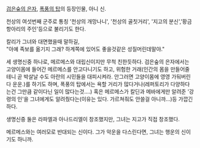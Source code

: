 [검은숲의 은자](%EA%B2%80%EC%9D%80%EC%88%B2%EC%9D%98%20%EC%9D%80%EC%9E%90.md),
[폭풍의 탑](%ED%8F%AD%ED%92%8D%EC%9D%98%20%ED%83%91.md)의 등장인물, 아니 신.

천상의 여섯번째 군주로 통칭 '천상의 개망나니', '천상의 골칫거리', '지고의 분신','황금항아리의 주인'등으로 불리기도 한다.  

칼리가 그녀와 대면했을때 말하길,  
"아예 족보를 옮기지 그래? 하계쪽에 있어도 좋을것같은 성질머린데말야."

세 생명신중 하나로, 메르메스와 대립신이지만 무척 친한듯하다. 검은숲의 은자에서는 고양이몸에 들어간 메르메스를 안고다니기도 하고, 위험한
거래(인간의 몸을 만들어줄테니 곧 박살날 수도 아란의 시민들을 대피시켜라. 안그러면 고양이몸에 영영 가둬버린다 운운.)를 하기도 하며,
폭풍의 탑에서는 욕할 거리가 많다거나(레퍼토리가 다양하다는건 그만큼 같이다닌 일이 많다는것....) 혹은 메르메스가 칼딘과 메바에게만 알려준
'강령의 인'을 그녀에게도 알려줬다는(이유는 있다. 가르쳐줘도 안쓸걸 아니까...)등 가깝긴 하다.  

생명신중 둘은 라파엘과 아나드리엘이 창조했지만, 그녀는 지고가 직접 창조했다.  

메르메스와는 여러모로 반대되는 신이다. 그가 악운을 다스린다면, 그녀는 행운의 신이기도 하니까.  

